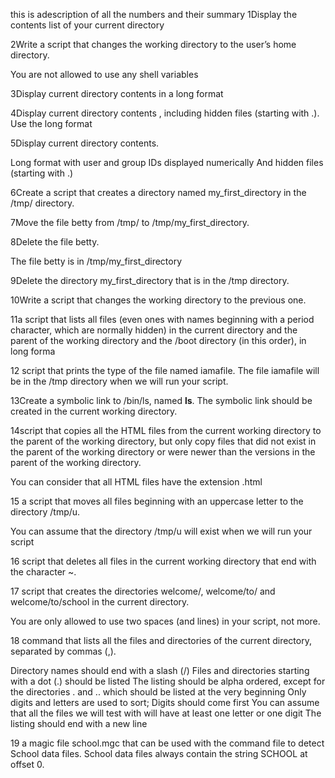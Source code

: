 this is adescription of all the numbers and their summary
1Display the contents list of your current directory

2Write a script that changes the working directory to the user’s home directory.

You are not allowed to use any shell variables

3Display current directory contents in a long format

4Display current directory contents , including hidden files (starting with .). Use the long format

5Display current directory contents.

Long format
with user and group IDs displayed numerically
And hidden files (starting with .)

6Create a script that creates a directory named my_first_directory in the /tmp/ directory.

7Move the file betty from /tmp/ to /tmp/my_first_directory.

8Delete the file betty.

The file betty is in /tmp/my_first_directory

9Delete the directory my_first_directory that is in the /tmp directory.

10Write a script that changes the working directory to the previous one.

11a script that lists all files (even ones with names beginning with a period character, which are normally hidden) in the current directory and the parent of the working directory and the /boot directory (in this order), in long forma

12 script that prints the type of the file named iamafile. The file iamafile will be in the /tmp directory when we will run your script.

13Create a symbolic link to /bin/ls, named __ls__. The symbolic link should be created in the current working directory.

14script that copies all the HTML files from the current working directory to the parent of the working directory, but only copy files that did not exist in the parent of the working directory or were newer than the versions in the parent of the working directory.

You can consider that all HTML files have the extension .html 

15 a script that moves all files beginning with an uppercase letter to the directory /tmp/u.

You can assume that the directory /tmp/u will exist when we will run your script

16 script that deletes all files in the current working directory that end with the character ~.

17 script that creates the directories welcome/, welcome/to/ and welcome/to/school in the current directory.

You are only allowed to use two spaces (and lines) in your script, not more.

18 command that lists all the files and directories of the current directory, separated by commas (,).

Directory names should end with a slash (/)
Files and directories starting with a dot (.) should be listed
The listing should be alpha ordered, except for the directories . and .. which should be listed at the very beginning
Only digits and letters are used to sort; Digits should come first
You can assume that all the files we will test with will have at least one letter or one digit
The listing should end with a new line

19 a magic file school.mgc that can be used with the command file to detect School data files. School data files always contain the string SCHOOL at offset 0.

